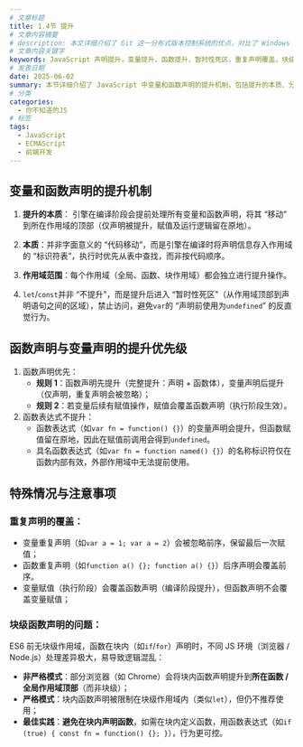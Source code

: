 ```yaml
---
# 文章标题
title: 1.4节 提升
# 文章内容摘要
# description: 本文详细介绍了 Git 这一分布式版本控制系统的优点，对比了 Windows 与 macOS/Linux 系统下的常用命令，讲解了 vim 操作模式及常用命令，还阐述了 Git 的基本配置、特定项目配置和命令缩写设置等内容。
# 文章内容关键字
keywords: JavaScript 声明提升，变量提升，函数提升，暂时性死区，重复声明覆盖，块级函数声明
# 发表日期
date: 2025-06-02
summary: 本节详细介绍了 JavaScript 中变量和函数声明的提升机制，包括提升的本质、分类、优先级、特殊情况及注意事项。通过学习这些内容，读者可以更好地理解 JavaScript 代码的执行顺序和作用域规则。
# 分类
categories:
  - 你不知道的JS
# 标签
tags:
  - JavaScript
  - ECMAScript
  - 前端开发
---
```


## 变量和函数声明的提升机制

1. **提升的本质**：
   引擎在编译阶段会提前处理所有变量和函数声明，将其 “移动” 到所在作用域的顶部（仅声明被提升，赋值及运行逻辑留在原地）。
2. **本质**：并非字面意义的 “代码移动”，而是引擎在编译时将声明信息存入作用域的 “标识符表”，执行时优先从表中查找，而非按代码顺序。

3. **作用域范围**：每个作用域（全局、函数、块作用域）都会独立进行提升操作。
4. `let`/`const`并非 “不提升”，而是提升后进入 “暂时性死区”（从作用域顶部到声明语句之间的区域），禁止访问，避免`var`的 “声明前使用为`undefined`” 的反直觉行为。

## 函数声明与变量声明的提升优先级

1. 函数声明优先：
   - **规则 1**：函数声明先提升（完整提升：声明 + 函数体），变量声明后提升（仅声明，重复声明会被忽略）；
   - **规则 2**：若变量后续有赋值操作，赋值会覆盖函数声明（执行阶段生效）。
2. 函数表达式不提升：
   - 函数表达式（如`var fn = function() {}`）的变量声明会提升，但函数赋值留在原地，因此在赋值前调用会得到`undefined`。
   - 具名函数表达式（如`var fn = function named() {}`）的名称标识符仅在函数内部有效，外部作用域中无法提前使用。

## 特殊情况与注意事项

### 重复声明的覆盖：

- 变量重复声明（如`var a = 1; var a = 2`）会被忽略前序，保留最后一次赋值；
- 函数重复声明（如`function a() {}; function a() {}`）后序声明会覆盖前序。
- 变量赋值（执行阶段）会覆盖函数声明（编译阶段提升），但函数声明不会覆盖变量赋值；

### 块级函数声明的问题：

ES6 前无块级作用域，函数在块内（如`if`/`for`）声明时，不同 JS 环境（浏览器 / Node.js）处理差异极大，易导致逻辑混乱：

- **非严格模式**：部分浏览器（如 Chrome）会将块内函数声明提升到**所在函数 / 全局作用域顶部**（而非块级）；
- **严格模式**：块内函数声明被限制在块级作用域内（类似`let`），但仍不推荐使用；
- **最佳实践**：**避免在块内声明函数**，如需在块内定义函数，用函数表达式（如`if (true) { const fn = function() {}; }`），行为更可控。
